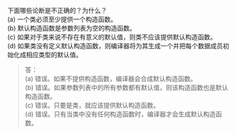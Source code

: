 下面哪些论断是不正确的？为什么？  
(a) 一个类必须至少提供一个构造函数。  
(b) 默认构造函数是参数列表为空的构造函数。  
(c) 如果对于类来说不存在有意义的默认值，则类不应该提供默认构造函数。  
(d) 如果类没有定义默认构造函数，则编译器将为其生成一个并把每个数据成员初始化成相应类型的默认值。

> 答：  
> (a) 错误。如果不提供构造函数，编译器会合成默认构造函数。  
> (b) 错误。如果参数列表中的所有参数都有默认值，则该构造函数也是默认构造函数。  
> (c) 错误。只要是类，就应该提供默认构造函数。  
> (d) 错误。只有当类中没有任何构造函数时，编译器才会生成默认构造函数。
